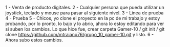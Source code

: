 1 - Venta de producto digitales.
2 - Cualquier persona que pueda utilizar un joystick, teclado y mouse para pasar al siguiente nivel.
3 - Linea de prueba
4 - Prueba
5 - Chicos, yo clone el proyecto en la pc de mi trabajo y estoy probando, por lo pronto, lo bajo y lo abrio, ahora lo estoy editando para ver 
    si suben los cambios. Lo que hice fue, crear carpeta Gamer-10 / git init / git clone https://github.com/mtraiano76/grupo_10_gamer-10.git y listo.
6 - Ahora subo estos cambios.
